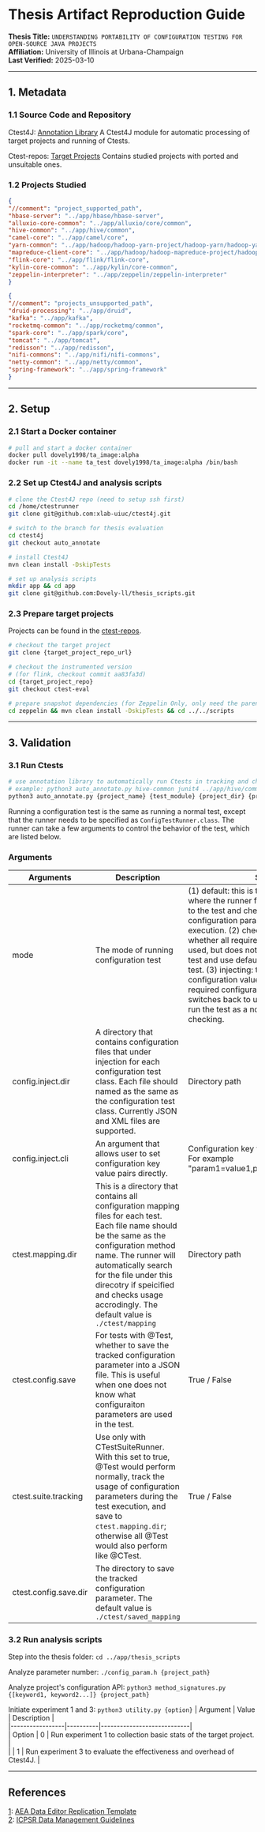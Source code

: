 # Thesis Artifact Reproduction Guide  
**Thesis Title:** `UNDERSTANDING PORTABILITY OF CONFIGURATION TESTING FOR OPEN-SOURCE JAVA PROJECTS`  
**Affiliation:** University of Illinois at Urbana-Champaign  
**Last Verified:** 2025-03-10  

---

## 1. Metadata
### 1.1 Source Code and Repository
Ctest4J: [Annotation Library](https://github.com/xlab-uiuc/ctest4j/tree/auto_annotate)
A Ctest4J module for automatic processing of target projects and running of Ctests.

Ctest-repos: [Target Projects](https://github.com/ctest-repos)
Contains studied projects with ported and unsuitable ones.

### 1.2 Projects Studied
```json
{
"//comment": "project_supported_path",
"hbase-server": "../app/hbase/hbase-server",
"alluxio-core-common": "../app/alluxio/core/common",
"hive-common": "../app/hive/common",
"camel-core": "../app/camel/core",
"yarn-common": "../app/hadoop/hadoop-yarn-project/hadoop-yarn/hadoop-yarn-common",
"mapreduce-client-core": "../app/hadoop/hadoop-mapreduce-project/hadoop-mapreduce-client/hadoop-mapreduce-client-core",
"flink-core": "../app/flink/flink-core",
"kylin-core-common": "../app/kylin/core-common",
"zeppelin-interpreter": "../app/zeppelin/zeppelin-interpreter"
}

{
"//comment": "projects_unsupported_path",
"druid-processing": "../app/druid",
"kafka": "../app/kafka",
"rocketmq-common": "../app/rocketmq/common",
"spark-core": "../app/spark/core",
"tomcat": "../app/tomcat",
"redisson": "../app/redisson",
"nifi-commons": "../app/nifi/nifi-commons",
"netty-common": "../app/netty/common",
"spring-framework": "../app/spring-framework"
}
```

---

## 2. Setup  
### 2.1 Start a Docker container  
```bash
# pull and start a docker container
docker pull dovely1998/ta_image:alpha
docker run -it --name ta_test dovely1998/ta_image:alpha /bin/bash
```

### 2.2 Set up Ctest4J and analysis scripts
```bash
# clone the Ctest4J repo (need to setup ssh first)
cd /home/ctestrunner
git clone git@github.com:xlab-uiuc/ctest4j.git

# switch to the branch for thesis evaluation
cd ctest4j
git checkout auto_annotate

# install Ctest4J
mvn clean install -DskipTests

# set up analysis scripts
mkdir app && cd app
git clone git@github.com:Dovely-ll/thesis_scripts.git
```

### 2.3 Prepare target projects
Projects can be found in the [ctest-repos](https://github.com/ctest-repos).
```bash
# checkout the target project
git clone {target_project_repo_url}

# checkout the instrumented version
# (for flink, checkout commit aa83fa3d)
cd {target_project_repo}
git checkout ctest-eval

# prepare snapshot dependencies (for Zeppelin Only, only need the parent POM and zeppelin-common module)
cd zeppelin && mvn clean install -DskipTests && cd ../../scripts
```

---

## 3. Validation
### 3.1 Run Ctests
```bash
# use annotation library to automatically run Ctests in tracking and checking modes, mapping files between tests and parameters are generated
# example: python3 auto_annotate.py hive-common junit4 ../app/hive/common . ctest/saved_mapping ({project_test_dir} usually can be ".")
python3 auto_annotate.py {project_name} {test_module} {project_dir} {project_test_dir} {ctest_mapping_dir}
```

Running a configuration test is the same as running a normal test, except that the runner needs to be specified as `ConfigTestRunner.class`. The runner can take a few arguments to control the behavior of the test, which are listed below.

### Arguments
| Arguments            | Description                                                                                                                                                                                                                                                                                                    | Supported Value                                                                                                                                                                                                                                                                                                                                                                                                                                                                                                                                                                                                                                                                     |
|----------------------|----------------------------------------------------------------------------------------------------------------------------------------------------------------------------------------------------------------------------------------------------------------------------------------------------------------|-------------------------------------------------------------------------------------------------------------------------------------------------------------------------------------------------------------------------------------------------------------------------------------------------------------------------------------------------------------------------------------------------------------------------------------------------------------------------------------------------------------------------------------------------------------------------------------------------------------------------------------------------------------------------------------|
| mode                 | The mode of running configuration test                                                                                                                                                                                                                                                                         | (1) default: this is the default mode of ctest runner, where the runner first inject the configuration value to the test and checks whether all required configuration paraemters are used after the test execution. (2) checking: this mode only checks whether all required configuration parameters are used, but does not inject configuration value to the test and use default configuration value to run every test. (3) injecting: this mode only injects configuration value to the test but does not check required configuration usage. (4) base: this mode switches back to use a default non-ctest runner to run the test as a normal test, no injecting and checking. |
| config.inject.dir    | A directory that contains configuration files that under injection for each configuration test class. Each file should named as the same as the configuration test class. Currently JSON and XML files are supported.                                                                                          | Directory path                                                                                                                                                                                                                                                                                                                                                                                                                                                                                                                                                                                                                                                                      |
| config.inject.cli    | An argument that allows user to set configuration key value pairs directly.                                                                                                                                                                                                                                    | Configuration key value pairs seperated by comma. For example "param1=value1,param2=value2,...,paramN=valueN"                                                                                                                                                                                                                                                                                                                                                                                                                                                                                                                                                                       |
| ctest.mapping.dir   | This is a directory that contains all configuration mapping files for each test. Each file name should be the same as the configuration method name. The runner will automatically search for the file under this direcotry if speicified and checks usage accrodingly. The default value is `./ctest/mapping` | Directory path                                                                                                                                                                                                                                                                                                                                                                                                                                                                                                                                                                                                                                                                      |
| ctest.config.save     | For tests with @Test, whether to save the tracked configuration parameter into a JSON file. This is useful when one does not know what configuraiton parameters are used in the test.                                                                                                                          | True / False                                                                                                                                                                                                                                                                                                                                                                                                                                                                                                                                                                                                                                                                        |
| ctest.suite.tracking | Use only with CTestSuiteRunner. With this set to true, @Test would perform normally, track the usage of configuration parameters during the test execution, and save to `ctest.mapping.dir`; otherwise all @Test would also perform like @CTest.                                                               | True / False                                                                                                                                                                                                                                                                                                                                                                                                                                                                                                                                                                                                                                                                        |
| ctest.config.save.dir | The directory to save the tracked configuration parameter. The default value is `./ctest/saved_mapping`

### 3.2 Run analysis scripts
Step into the thesis folder:
`cd ../app/thesis_scripts`

Analyze parameter number:
`./config_param.h {project_path}`

Analyze project's configuration API:
`python3 method_signatures.py {[keyword1, keyword2...]} {project_path}`

Initiate experiment 1 and 3:
`python3 utility.py {option}`
| Argument        | Value    | Description                |  
|-----------------|----------|----------------------------|  
| Option          | 0        | Run experiment 1 to collection basic stats of the target project. |  
|                 | 1        | Run experiment 3 to evaluate the effectiveness and overhead of Ctest4J.  |  

---

## References  
[1](@ref): [AEA Data Editor Replication Template](https://aeadataeditor.github.io/aea-de-guidance/)  
[2](@ref): [ICPSR Data Management Guidelines](https://www.icpsr.umich.edu)  
